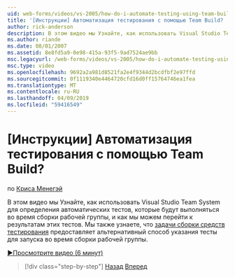 ```yaml
---
uid: web-forms/videos/vs-2005/how-do-i-automate-testing-using-team-build
title: '[Инструкции] Автоматизация тестирования с помощью Team Build? | Документы Майкрософт'
author: rick-anderson
description: В этом видео мы Узнайте, как использовать Visual Studio Team System для определения автоматических тестов, которые будут выполняться во время сборки рабочей группы, и как мы можем перейти для...
ms.author: riande
ms.date: 08/01/2007
ms.assetid: 8e8fd5a9-0e98-415a-93f5-9ad7524ae9bb
msc.legacyurl: /web-forms/videos/vs-2005/how-do-i-automate-testing-using-team-build
msc.type: video
ms.openlocfilehash: 9692a2a981d8521fa2e4f9344d2bcdfbf2e97ffd
ms.sourcegitcommit: 0f1119340e4464720cfd16d0ff15764746ea1fea
ms.translationtype: MT
ms.contentlocale: ru-RU
ms.lasthandoff: 04/09/2019
ms.locfileid: "59416549"
---
```

# <a name="how-do-i-automate-testing-using-team-build"></a>[Инструкции] Автоматизация тестирования с помощью Team Build?

по [Криса Менегэй](https://twitter.com/CMenegay)

В этом видео мы Узнайте, как использовать Visual Studio Team System для определения автоматических тестов, которые будут выполняться во время сборки рабочей группы, и как мы можем перейти к результатам этих тестов. Мы также узнаете, что [задачи сборки средств тестирования](https://msdn.microsoft.com/vstudio/aa718351.aspx#bttt) предоставляет альтернативный способ указания тесты для запуска во время сборки рабочей группы.

[&#9654;Просмотрите видео (6 минут)](https://channel9.msdn.com/Blogs/ASP-NET-Site-Videos/how-do-i-automate-testing-using-team-build)

> [!div class="step-by-step"]
> [Назад](how-do-i-implement-continuous-integration-with-team-foundation.md)
> [Вперед](how-do-i-deploy-a-web-application-during-a-team-build.md)
